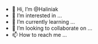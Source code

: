 - 👋 Hi, I’m @Haliniak
- 👀 I’m interested in ...
- 🌱 I’m currently learning ...
- 💞️ I’m looking to collaborate on ...
- 📫 How to reach me ...

<!---
Haliniak/Haliniak is a ✨ special ✨ repository because its `README.md` (this file) appears on your GitHub profile.
You can click the Preview link to take a look at your changes.
--->

